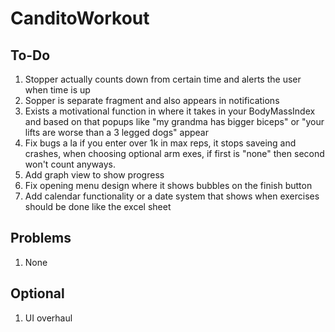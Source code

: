 # CanditoWorkout

## To-Do

1. Stopper actually counts down from certain time and alerts the user when time is up
2. Sopper is separate fragment and also appears in notifications
3. Exists a motivational function in where it takes in your BodyMassIndex and based on that popups like "my grandma has bigger biceps" or "your lifts are worse than a 3 legged dogs" appear
4. Fix bugs a la if you enter over 1k in max reps, it stops saveing and crashes, when choosing optional arm exes, if first is "none" then second won't count anyways.
5. Add graph view to show progress
6. Fix opening menu design where it shows bubbles on the finish button
7. Add calendar functionality or a date system that shows when exercises should be done like the excel sheet

## Problems
1. None


## Optional

1. UI overhaul
